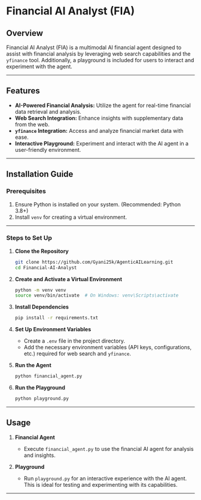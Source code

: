 # Financial AI Analyst (FIA)

## Overview
Financial AI Analyst (FIA) is a multimodal AI financial agent designed to assist with financial analysis by leveraging web search capabilities and the `yfinance` tool. Additionally, a playground is included for users to interact and experiment with the agent.

---

## Features
- **AI-Powered Financial Analysis:** Utilize the agent for real-time financial data retrieval and analysis.
- **Web Search Integration:** Enhance insights with supplementary data from the web.
- **`yfinance` Integration:** Access and analyze financial market data with ease.
- **Interactive Playground:** Experiment and interact with the AI agent in a user-friendly environment.

---

## Installation Guide

### Prerequisites
1. Ensure Python is installed on your system. (Recommended: Python 3.8+)
2. Install `venv` for creating a virtual environment.

---

### Steps to Set Up

1. **Clone the Repository**
   ```bash
   git clone https://github.com/Gyani25k/AgenticAILearning.git
   cd Financial-AI-Analyst
   ```

2. **Create and Activate a Virtual Environment**
   ```bash
   python -m venv venv
   source venv/bin/activate  # On Windows: venv\Scripts\activate
   ```

3. **Install Dependencies**
   ```bash
   pip install -r requirements.txt
   ```

4. **Set Up Environment Variables**
   - Create a `.env` file in the project directory.
   - Add the necessary environment variables (API keys, configurations, etc.) required for web search and `yfinance`.

5. **Run the Agent**
   ```bash
   python financial_agent.py
   ```

6. **Run the Playground**
   ```bash
   python playground.py
   ```

---

## Usage

1. **Financial Agent**
   - Execute `financial_agent.py` to use the financial AI agent for analysis and insights.

2. **Playground**
   - Run `playground.py` for an interactive experience with the AI agent. This is ideal for testing and experimenting with its capabilities.

---
